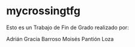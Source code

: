 # mycrossingtfg
Esto es un Trabajo de Fin de Grado realizado por:

Adrián Gracia Barroso
Moisés Pantión Loza
